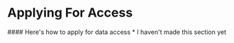 Applying For Access
===================

\#\#\#\# Here\'s how to apply for data access \* I haven\'t made this
section yet

